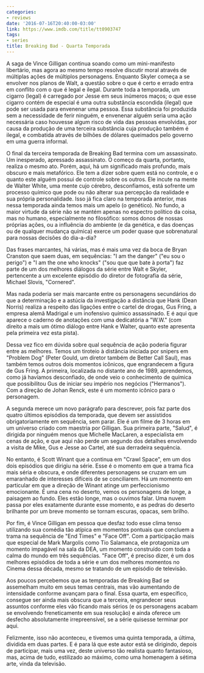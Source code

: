 ```yaml
---
categories:
- reviews
date: '2016-07-16T20:40:00-03:00'
link: https://www.imdb.com/title/tt0903747
tags:
- series
title: Breaking Bad - Quarta Temporada
---
```


A saga de Vince Gilligan continua soando como um mini-manifesto libertário, mas agora ao mesmo tempo resolve discutir moral através de múltiplas ações de múltiplos personagens. Enquanto Skyler começa a se envolver nos planos de Walt, a questão sobre o que é certo e errado entra em conflito com o que é legal e ilegal. Durante toda a temporada, um cigarro (legal) é carregado por Jesse em seus inúmeros maços; o que esse cigarro contém de especial é uma outra substância escondida (ilegal) que pode ser usada para envenenar uma pessoa. Essa substância foi produzida sem a necessidade de ferir ninguém, e envenenar alguém seria uma ação necessária caso houvesse algum risco de vida das pessoas envolvidas, por causa da produção de uma terceira substância cuja produção também é ilegal, e combatida através de bilhões de dólares queimados pelo governo em uma guerra informal.

O final da terceira temporada de Breaking Bad termina com um assassinato. Um inesperado, apressado assassinato. O começo da quarta, portanto, realiza o mesmo ato. Porém, aqui, há um significado mais profundo, mais obscuro e mais metafórico. Ele tem a dizer sobre quem está no controle, e o quanto este alguém possui de controle sobre os outros. Ele incute na mente de Walter White, uma mente cujo cérebro, desconfiamos, está sofrente um processo químico que pode ou não alterar sua percepção da realidade e sua própria personalidade. Isso já fica claro na temporada anterior, mas nessa temporada ainda temos mais um apelo (o genético). No fundo, a maior virtude da série não se mantém apenas no espectro político da coisa, mas no humano, especialmente no filosófico: somos donos de nossas próprias ações, ou a influência do ambiente (e da genética, e das doenças ou de qualquer mudança química) exerce um poder quase que sobrenatural para nossas decisões do dia-a-dia?

Das frases marcantes, há várias, mas é mais uma vez da boca de Bryan Cranston que saem duas, em sequências: "I am the danger" ("eu sou o perigo") e "I am the one who knocks" ("sou que que bate à porta") faz parte de um dos melhores diálogos da série entre Walt e Skyler, pertencente a um excelente episódio do diretor de fotografia da série, Michael Slovis, "Cornered".

Mas nada poderia ser mais marcante entre os personagens secundários do que a determinação e a astúcia da investigação a distância que Hank (Dean Norris) realiza a respeito das ligações entre o cartel de drogas, Gus Fring, a empresa alemã Madrigal e um inofensivo químico assassinado. E é aqui que aparece o caderno de anotações com uma dedicatória a "W.W." (com direito a mais um ótimo diálogo entre Hank e Walter, quanto este apresenta pela primeira vez esta pista).

Dessa vez fico em dúvida sobre qual sequência de ação poderia figurar entre as melhores. Temos um tiroteio à distância iniciada por snipers em "Problem Dog" (Peter Gould, um diretor também de Better Call Saul), mas também temos outros dois momentos icônicos, que engrandecem a figura de Gus Fring. A primeira, localizada no distante ano de 1989, aprendemos, como já havíamos desconfiado, de onde veio o conhecimento de química que possibilitou Gus de iniciar seu império nos negócios ("Hermanos"). Com a direção de Johan Renck, este é um momento icônico para o personagem.

A segunda merece um novo parágrafo para descrever, pois faz parte dos quatro últimos episódios da temporada, que devem ser assistidos obrigatoriamente em sequência, sem parar. Ele é um filme de 3 horas em um universo criado com maestria por Gilligan. Sua primeira parte, "Salud", é dirigida por ninguém menos que Michelle MacLaren, a especialista em cenas de ação, e que aqui não perde um segundo dos detalhes envolvendo a visita de Mike, Gus e Jesse ao Cartel, até sua derradeira sequência.

No entanto, é Scott Winant que a continua em "Crawl Space", em um dos dois episódios que dirigiu na série. Esse é o momento em que a trama fica mais séria e obscura, e onde diferentes personagens se cruzam em um emaranhado de interesses difíceis de se conciliarem. Há um momento em particular em que a direção de Winant atinge um perfeccionismo emocionante. É uma cena no deserto, vemos os personagens de longe, a paisagem ao fundo. Eles estão longe, mas o ouvimos falar. Uma nuvem passa por eles exatamente durante esse momento, e as pedras do deserto brilhante por um breve momento se tornam escuras, opacas, sem brilho.

Por fim, é Vince Gilligan em pessoa que desfaz todo esse clima tenso utilizando sua comédia tão atípica em momentos pontuais que concluem a trama na sequência de "End Times" e "Face Off". Com a participação mais que especial de Mark Margolis como Tio Salamanca, ele protagoniza um momento impagável na sala da DEA, um momento construído com toda a calma do mundo em três sequências. "Face Off", é preciso dizer, é um dos melhores episódios de toda a série e um dos melhores momentos no Cinema dessa década, mesmo se tratando de um episódio de televisão.

Aos poucos percebemos que as temporadas de Breaking Bad se assemelham muito em seus temas centrais, mas vão aumentando de intensidade conforme avançam para o final. Essa quarta, em específico, consegue ser ainda mais obscura que a terceira, engrandecer seus assuntos conforme eles vão ficando mais sérios (e os personagens acabam se envolvendo freneticamente em sua resolução) e ainda oferece um desfecho absolutamente irrepreensível, se a série quisesse terminar por aqui.

Felizmente, isso não aconteceu, e tivemos uma quinta temporada, a última, dividida em duas partes. E é para lá que este autor está se dirigindo, depois de participar, mais uma vez, deste universo tão realista quanto fantasioso, mas, acima de tudo, estilizado ao máximo, como uma homenagem à sétima arte, vinda da televisão.